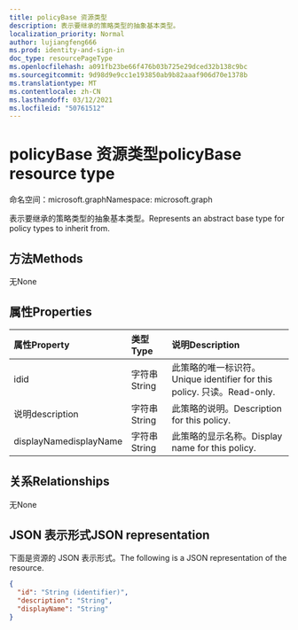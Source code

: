 ```yaml
---
title: policyBase 资源类型
description: 表示要继承的策略类型的抽象基本类型。
localization_priority: Normal
author: lujiangfeng666
ms.prod: identity-and-sign-in
doc_type: resourcePageType
ms.openlocfilehash: a091fb23be66f476b03b725e29dced32b138c9bc
ms.sourcegitcommit: 9d98d9e9cc1e193850ab9b82aaaf906d70e1378b
ms.translationtype: MT
ms.contentlocale: zh-CN
ms.lasthandoff: 03/12/2021
ms.locfileid: "50761512"
---
```

# <a name="policybase-resource-type"></a><span data-ttu-id="1f3e5-103">policyBase 资源类型</span><span class="sxs-lookup"><span data-stu-id="1f3e5-103">policyBase resource type</span></span>

<span data-ttu-id="1f3e5-104">命名空间：microsoft.graph</span><span class="sxs-lookup"><span data-stu-id="1f3e5-104">Namespace: microsoft.graph</span></span>

<span data-ttu-id="1f3e5-105">表示要继承的策略类型的抽象基本类型。</span><span class="sxs-lookup"><span data-stu-id="1f3e5-105">Represents an abstract base type for policy types to inherit from.</span></span>

## <a name="methods"></a><span data-ttu-id="1f3e5-106">方法</span><span class="sxs-lookup"><span data-stu-id="1f3e5-106">Methods</span></span>

<span data-ttu-id="1f3e5-107">无</span><span class="sxs-lookup"><span data-stu-id="1f3e5-107">None</span></span>

## <a name="properties"></a><span data-ttu-id="1f3e5-108">属性</span><span class="sxs-lookup"><span data-stu-id="1f3e5-108">Properties</span></span>

| <span data-ttu-id="1f3e5-109">属性</span><span class="sxs-lookup"><span data-stu-id="1f3e5-109">Property</span></span>     | <span data-ttu-id="1f3e5-110">类型</span><span class="sxs-lookup"><span data-stu-id="1f3e5-110">Type</span></span>        | <span data-ttu-id="1f3e5-111">说明</span><span class="sxs-lookup"><span data-stu-id="1f3e5-111">Description</span></span> |
|:-------------|:------------|:------------|
|<span data-ttu-id="1f3e5-112">id</span><span class="sxs-lookup"><span data-stu-id="1f3e5-112">id</span></span>|<span data-ttu-id="1f3e5-113">字符串</span><span class="sxs-lookup"><span data-stu-id="1f3e5-113">String</span></span>| <span data-ttu-id="1f3e5-114">此策略的唯一标识符。</span><span class="sxs-lookup"><span data-stu-id="1f3e5-114">Unique identifier for this policy.</span></span> <span data-ttu-id="1f3e5-115">只读。</span><span class="sxs-lookup"><span data-stu-id="1f3e5-115">Read-only.</span></span>|
|<span data-ttu-id="1f3e5-116">说明</span><span class="sxs-lookup"><span data-stu-id="1f3e5-116">description</span></span>|<span data-ttu-id="1f3e5-117">字符串</span><span class="sxs-lookup"><span data-stu-id="1f3e5-117">String</span></span>| <span data-ttu-id="1f3e5-118">此策略的说明。</span><span class="sxs-lookup"><span data-stu-id="1f3e5-118">Description for this policy.</span></span>|
|<span data-ttu-id="1f3e5-119">displayName</span><span class="sxs-lookup"><span data-stu-id="1f3e5-119">displayName</span></span>|<span data-ttu-id="1f3e5-120">字符串</span><span class="sxs-lookup"><span data-stu-id="1f3e5-120">String</span></span>| <span data-ttu-id="1f3e5-121">此策略的显示名称。</span><span class="sxs-lookup"><span data-stu-id="1f3e5-121">Display name for this policy.</span></span> |

## <a name="relationships"></a><span data-ttu-id="1f3e5-122">关系</span><span class="sxs-lookup"><span data-stu-id="1f3e5-122">Relationships</span></span>

<span data-ttu-id="1f3e5-123">无</span><span class="sxs-lookup"><span data-stu-id="1f3e5-123">None</span></span>

## <a name="json-representation"></a><span data-ttu-id="1f3e5-124">JSON 表示形式</span><span class="sxs-lookup"><span data-stu-id="1f3e5-124">JSON representation</span></span>

<span data-ttu-id="1f3e5-125">下面是资源的 JSON 表示形式。</span><span class="sxs-lookup"><span data-stu-id="1f3e5-125">The following is a JSON representation of the resource.</span></span>

<!-- {
  "blockType": "resource",
  "optionalProperties": [

  ],
  "@odata.type": "microsoft.graph.policyBase",
  "keyProperty": "id"
}-->

```json
{
  "id": "String (identifier)",
  "description": "String",
  "displayName": "String"
}
```

<!-- uuid: 16cd6b66-4b1a-43a1-adaf-3a886856ed98
2019-02-04 14:57:30 UTC -->
<!-- {
  "type": "#page.annotation",
  "description": "policyBase resource",
  "keywords": "",
  "section": "documentation",
  "tocPath": ""
}-->
